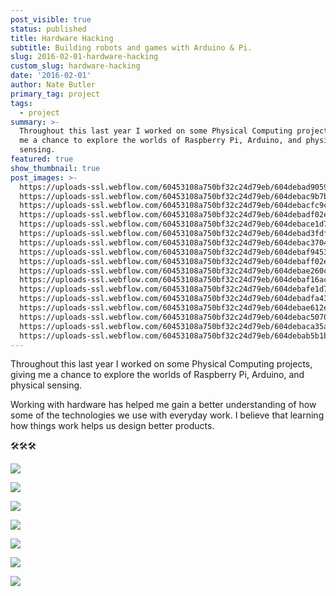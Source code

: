 ```yaml
---
post_visible: true
status: published
title: Hardware Hacking
subtitle: Building robots and games with Arduino & Pi.
slug: 2016-02-01-hardware-hacking
custom_slug: hardware-hacking
date: '2016-02-01'
author: Nate Butler
primary_tag: project
tags:
  - project
summary: >-
  Throughout this last year I worked on some Physical Computing projects, giving
  me a chance to explore the worlds of Raspberry Pi, Arduino, and physical
  sensing.
featured: true
show_thumbnail: true
post_images: >-
  https://uploads-ssl.webflow.com/60453108a750bf32c24d79eb/604debad905975736fcca389_hardware_hacking_1.jpg;
  https://uploads-ssl.webflow.com/60453108a750bf32c24d79eb/604debac9b7b096d495ba33b_hardware_hacking_2.jpg;
  https://uploads-ssl.webflow.com/60453108a750bf32c24d79eb/604debacfc9c574829204d56_hardware_hacking_3.jpg;
  https://uploads-ssl.webflow.com/60453108a750bf32c24d79eb/604debadf02e1e6d4235f33c_hardware_hacking_4.jpg;
  https://uploads-ssl.webflow.com/60453108a750bf32c24d79eb/604debace1d7530b6c0d3e5a_hardware_hacking_5.jpg;
  https://uploads-ssl.webflow.com/60453108a750bf32c24d79eb/604debad3fdf20047427268d_hardware_hacking_6.jpg;
  https://uploads-ssl.webflow.com/60453108a750bf32c24d79eb/604debac37044245355caf5f_hardware_hacking_7.jpg;
  https://uploads-ssl.webflow.com/60453108a750bf32c24d79eb/604debaf94532bc064ab06ba_IMG_0860.JPG;
  https://uploads-ssl.webflow.com/60453108a750bf32c24d79eb/604debaff02e1e1de735f33e_IMG_0861.JPG;
  https://uploads-ssl.webflow.com/60453108a750bf32c24d79eb/604debae260c2c7b78b63c66_IMG_1120.JPG;
  https://uploads-ssl.webflow.com/60453108a750bf32c24d79eb/604debaf16ac695122cca408_IMG_1134.JPG;
  https://uploads-ssl.webflow.com/60453108a750bf32c24d79eb/604debafe1d753bcf70d3e5b_IMG_1136.JPG;
  https://uploads-ssl.webflow.com/60453108a750bf32c24d79eb/604debadfa43633781200af0_IMG_1154.JPG;
  https://uploads-ssl.webflow.com/60453108a750bf32c24d79eb/604debae612e8ead825b4384_IMG_1176%20(1).JPG;
  https://uploads-ssl.webflow.com/60453108a750bf32c24d79eb/604debac50708c65c346c5a2_thumb_IMG_0593_1024.jpg;
  https://uploads-ssl.webflow.com/60453108a750bf32c24d79eb/604debaca35a424b7d44b6a1_thumb_IMG_0605_1024.jpg;
  https://uploads-ssl.webflow.com/60453108a750bf32c24d79eb/604debab5b1b3043bde69f64_thumb_LBFD8460_1024.jpg
---
```

Throughout this last year I worked on some Physical Computing projects, giving me a chance to explore the worlds of Raspberry Pi, Arduino, and physical sensing.

Working with hardware has helped me gain a better understanding of how some of the technologies we use with everyday work. I believe that learning how things work helps us design better products.

🛠🛠🛠

![](http://ysdn-gradshow.s3.amazonaws.com/564f9255e7679d3cd0f73ec9/56c0f136cfcf120800f28b2d/85c1d34e9cec10b250d33036a497d0f365a20182-hardware_hacking_4.8b6ff64a31790288f1b061ccc4fe027a54591f84.jpg)

![](http://ysdn-gradshow.s3.amazonaws.com/564f9255e7679d3cd0f73ec9/56c0f136cfcf120800f28b2d/696828f6945d33dbe3cb708a033fe853cbb3db88-hardware_hacking_5.8b6ff64a31790288f1b061ccc4fe027a54591f84.jpg)

![](http://ysdn-gradshow.s3.amazonaws.com/564f9255e7679d3cd0f73ec9/56c0f136cfcf120800f28b2d/d933e5ddf06e5af61bd6e64dc1228d859a460b59-hardware_hacking_6.8b6ff64a31790288f1b061ccc4fe027a54591f84.jpg)

![](http://ysdn-gradshow.s3.amazonaws.com/564f9255e7679d3cd0f73ec9/56c0f136cfcf120800f28b2d/eb1cc24dc2bb686489aa46711c72be1f0440f465-hardware_hacking_3.8b6ff64a31790288f1b061ccc4fe027a54591f84.jpg)

![](http://ysdn-gradshow.s3.amazonaws.com/564f9255e7679d3cd0f73ec9/56c0f136cfcf120800f28b2d/6f768d6d333effca73ffc9bc8313cf78430554ee-hardware_hacking_1.8b6ff64a31790288f1b061ccc4fe027a54591f84.jpg)

![](http://ysdn-gradshow.s3.amazonaws.com/564f9255e7679d3cd0f73ec9/56c0f136cfcf120800f28b2d/a056e0985c9087891cda7cf7bf7b1c81e0b3b1c1-hardware_hacking_2.8b6ff64a31790288f1b061ccc4fe027a54591f84.jpg)

![](http://ysdn-gradshow.s3.amazonaws.com/564f9255e7679d3cd0f73ec9/56c0f136cfcf120800f28b2d/267f7ec5d6b09f9afa399a710a32f6f6d4281c71-hardware_hacking_7.8b6ff64a31790288f1b061ccc4fe027a54591f84.jpg)